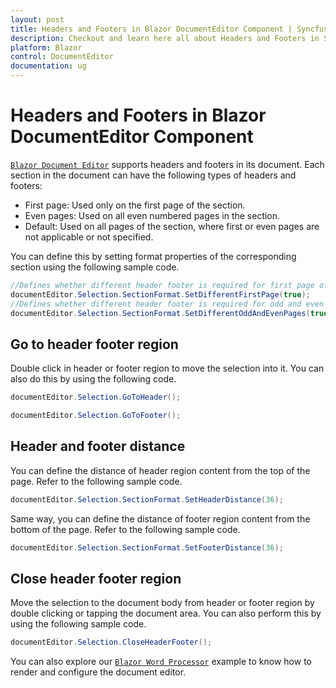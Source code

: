 ```yaml
---
layout: post
title: Headers and Footers in Blazor DocumentEditor Component | Syncfusion
description: Checkout and learn here all about Headers and Footers in Syncfusion Blazor DocumentEditor component and more.
platform: Blazor
control: DocumentEditor
documentation: ug
---
```


# Headers and Footers in Blazor DocumentEditor Component

[`Blazor Document Editor`](https://www.syncfusion.com/blazor-components/blazor-word-processor) supports headers and footers in its document. Each section in the document can have the following types of headers and footers:

* First page: Used only on the first page of the section.
* Even pages: Used on all even numbered pages in the section.
* Default: Used on all pages of the section, where first or even pages are not applicable or not specified.

You can define this by setting format properties of the corresponding section using the following sample code.

```csharp
//Defines whether different header footer is required for first page of the section
documentEditor.Selection.SectionFormat.SetDifferentFirstPage(true);
//Defines whether different header footer is required for odd and even pages in the section
documentEditor.Selection.SectionFormat.SetDifferentOddAndEvenPages(true);
```

## Go to header footer region

Double click in header or footer region to move the selection into it. You can also do this by using the following code.

```csharp
documentEditor.Selection.GoToHeader();

documentEditor.Selection.GoToFooter();
```

## Header and footer distance

You can define the distance of header region content from the top of the page. Refer to the following sample code.

```csharp
documentEditor.Selection.SectionFormat.SetHeaderDistance(36);
```

Same way, you can define the distance of footer region content from the bottom of the page. Refer to the following sample code.

```csharp
documentEditor.Selection.SectionFormat.SetFooterDistance(36);
```

## Close header footer region

Move the selection to the document body from header or footer region by double clicking or tapping the document area. You can also perform this by using the following sample code.

```csharp
documentEditor.Selection.CloseHeaderFooter();
```

You can also explore our [`Blazor Word Processor`](https://blazor.syncfusion.com/demos/document-editor/default-functionalities) example to know how to render and configure the document editor.
